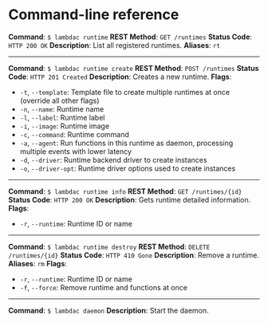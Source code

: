 
# Command-line reference

**Command**: `$ lambdac runtime`
**REST Method**: `GET /runtimes`
**Status Code**: `HTTP 200 OK`
**Description**: List all registered runtimes.
**Aliases**: `rt`

---

**Command**: `$ lambdac runtime create`
**REST Method**: `POST /runtimes`
**Status Code**: `HTTP 201 Created`
**Description**: Creates a new runtime.
**Flags**:

- `-t`, `--template`: Template file to create multiple runtimes at once (override all other flags)
- `-n`, `--name`: Runtime name
- `-l`, `--label`: Runtime label
- `-i`, `--image`: Runtime image
- `-c`, `--command`: Runtime command
- `-a`, `--agent`: Run functions in this runtime as daemon, processing multiple events with lower latency
- `-d`, `--driver`: Runtime backend driver to create instances
- `-o`, `--driver-opt`: Runtime driver options used to create instances

---

**Command**: `$ lambdac runtime info`
**REST Method**: `GET /runtimes/{id}`
**Status Code**: `HTTP 200 OK`
**Description**: Gets runtime detailed information.
**Flags**:

- `-r`, `--runtime`: Runtime ID or name

---

**Command**: `$ lambdac runtime destroy`
**REST Method**: `DELETE /runtimes/{id}`
**Status Code**: `HTTP 410 Gone`
**Description**: Remove a runtime.
**Aliases**: `rm`
**Flags**:

- `-r`, `--runtime`: Runtime ID or name
- `-f`, `--force`: Remove runtime and functions at once

---

**Command**: `$ lambdac daemon`
**Description**: Start the daemon.
